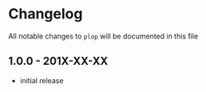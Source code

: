 # Changelog

All notable changes to `plop` will be documented in this file

## 1.0.0 - 201X-XX-XX

- initial release
